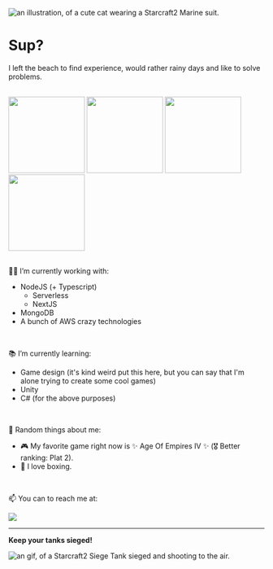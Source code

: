 ![an illustration, of a cute cat wearing a Starcraft2 Marine suit.](https://c4.wallpaperflare.com/wallpaper/496/485/161/starcraft-cat-hd-wallpaper-preview.jpg)

# Sup?

I left the beach to find experience, would rather rainy days and like to solve problems.

<br>
<div display="flex">
  <img height="150em" src="http://github-profile-summary-cards.vercel.app/api/cards/profile-details?username=giovanemachado&theme=tokyonight"/> 
  <img height="150em" src="https://github-readme-stats.vercel.app/api?username=giovanemachado&show_icons=true&theme=tokyonight&include_all_commits=true"/> 
  <img height="150em" src="http://github-profile-summary-cards.vercel.app/api/cards/most-commit-language?username=giovanemachado&theme=tokyonight"/> 
  <img height="150em" src="http://github-profile-summary-cards.vercel.app/api/cards/productive-time?username=giovanemachado&theme=tokyonight&utcOffset=8"/> 
</div>
<br>

:man_technologist: I’m currently working with:
  - NodeJS (+ Typescript)
    - Serverless
    - NextJS
  - MongoDB
  - A bunch of AWS crazy technologies
 
<br>

:books: I’m currently learning:
  - Game design (it's kind weird put this here, but you can say that I'm alone trying to create some cool games)
  - Unity
  - C# (for the above purposes)

<br>

:love_you_gesture: Random things about me:
  - :video_game: My favorite game right now is ✨ Age Of Empires IV ✨ (:medal_military: Better ranking: Plat 2).
  - :facepunch: I love boxing.

<br>


📫 You can to reach me at: 

<a href="https://www.linkedin.com/in/giovanenolink/">
  <img src="https://img.shields.io/badge/Linkedin-%2Fin%2Fgiovanenolink-blue?style=for-the-badge&logo=appveyor">
</a>

---

**Keep your tanks sieged!**

![an gif, of a Starcraft2 Siege Tank sieged and shooting to the air.](https://c.tenor.com/woshcx-md-gAAAAS/siege-tank-starcraft2.gif)
